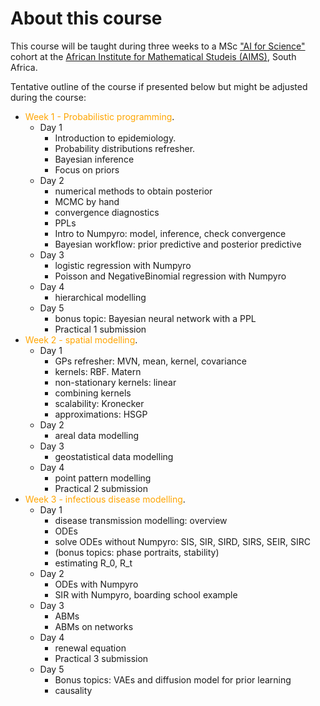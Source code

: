# About this course

This course will be taught during three weeks to a MSc ["AI for Science"](https://ai.aims.ac.za/) cohort at the [African Institute for Mathematical Studeis (AIMS)](https://aims.ac.za/), South Africa.

Tentative outline of the course if presented below but might be adjusted during the course:


* <span style="color:orange">Week 1 - Probabilistic programming</span>.
    * Day 1
        * Introduction to epidemiology.
        * Probability distributions refresher. 
        * Bayesian inference
        * Focus on priors
    * Day 2
    	* numerical methods to obtain posterior
	    * MCMC by hand
	    * convergence diagnostics
	    * PPLs
	    * Intro to Numpyro: model, inference, check convergence
	    * Bayesian workflow: prior predictive and posterior predictive
    * Day 3 
    	* logistic regression with Numpyro
        * Poisson and NegativeBinomial regression with Numpyro
    * Day 4
        * hierarchical modelling
    * Day 5
        * bonus topic: Bayesian neural network with a PPL
        * Practical 1 submission
* <span style="color:orange">Week 2 - spatial modelling</span>.
    * Day 1
        * GPs refresher: MVN, mean, kernel, covariance
	    * kernels: RBF. Matern
	    * non-stationary kernels: linear
	    * combining kernels
	    * scalability: Kronecker
	    * approximations: HSGP
    * Day 2
        * areal data modelling
    * Day 3 
        * geostatistical data modelling
    * Day 4
        * point pattern modelling
        * Practical 2 submission
* <span style="color:orange">Week 3 - infectious disease modelling</span>.
    * Day 1
    	* disease transmission modelling: overview
	    * ODEs
	    * solve ODEs without Numpyro: SIS, SIR, SIRD, SIRS, SEIR, SIRC
	    * (bonus topics: phase portraits, stability)
	    * estimating R_0, R_t
    * Day 2
        * ODEs with Numpyro
        * SIR with Numpyro, boarding school example
    * Day 3 
        * ABMs
        * ABMs on networks
    * Day 4
        * renewal equation
        * Practical 3 submission
    * Day 5
        * Bonus topics: VAEs and diffusion model for prior learning
        * causality



